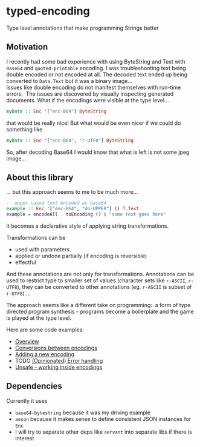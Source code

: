 # typed-encoding
Type level annotations that make programming Strings better

## Motivation
I recently had some bad experience with using ByteString and Text with `Base64` and
`quoted-printable` encoding.
I was troubleshooting text being double encoded or not encoded at all. The decoded text ended up being converted to `Data.Text` but it was a binary image...   
Issues like double encoding do not manifest themselves with run-time errors.  The issues are discovered by visually inspecting generated documents.
What if the encodings were visible at the type level...

```Haskell
myData :: Enc '["enc-B64"] ByteString
```
that would be really nice! But what would be even nicer if we could do something like
```Haskell
myData :: Enc '["enc-B64", "r-UTF8"] ByteString
```
So, after decoding Base64 I would know that what is left is not some jpeg image...

## About this library
... but this approach seems to me to be much more...

```Haskell
-- upper cased text encoded as base64
example :: Enc '["enc-B64", "do-UPPER"] () T.Text
example = encodeAll . toEncoding () $ "some text goes here"
```
It becomes a declarative style of applying string transformations.

Transformations can be
   - used with parameters.
   - applied or undone partially (if encoding is reversible)
   - effectful

And these annotations are not only for transformations.  Annotations can be used
to restrict type to smaller set of values (character sets like `r-ASCII`, `r-UTF8`), 
they can be converted to other annotations (eg. `r-ASCII` is subset of `r-UTF8`) ...

The approach seems like a different take on programming: 
a form of type directed program synthesis - programs become a boilerplate and the game is played at the type level. 

Here are some code examples:
   - [Overview](src/Examples/Overview.hs)
   - [Conversions between encodings](src/Examples/Conversions.hs)
   - [Adding a new encoding](src/Examples/DiySignEncoding.hs)
   - TODO [(Opinionated) Error handling](src/Examples/ErrorHandling.hs)
   - [Unsafe - working inside encodings](src/Examples/Unsafe.hs)

## Dependencies

Currently it uses
   - `base64-bytestring` because it was my driving example
   - `aeson` because it makes sense to define consistent JSON instances for `Enc`
   - I will try to separate other deps like `servant` into separate libs if there is interest

